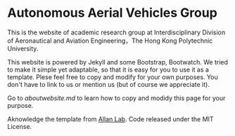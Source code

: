 # Autonomous Aerial Vehicles Group

This is the website of academic research group at Interdisciplinary Division of Aeronautical and Aviation Engineering，The Hong Kong Polytechnic University.

This website is powered by Jekyll and some Bootstrap, Bootwatch. We tried to make it simple yet adaptable, so that it is easy for you to use it as a template. Plese feel free to copy and modify for your own purposes. You don't have to link to us or mention us (but of course we appreciate it).

Go to *aboutwebsite.md*  to learn how to copy and modidy this page for your purpose. 

Aknowledge the template from [Allan Lab][1]. Code released under the MIT License.

[1]: https://www.allanlab.org/aboutwebsite.html